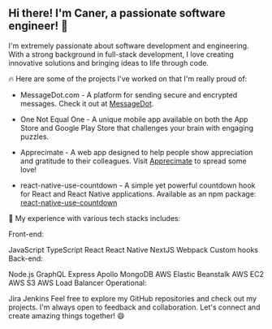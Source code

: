 ## Hi there! I'm Caner, a passionate software engineer! 👋
I'm extremely passionate about software development and engineering. With a strong background in full-stack development, I love creating innovative solutions and bringing ideas to life through code.

🔥 Here are some of the projects I've worked on that I'm really proud of:

- MessageDot.com - A platform for sending secure and encrypted messages. Check it out at [MessageDot](https://www.messagedot.com).

- One Not Equal One - A unique mobile app available on both the App Store and Google Play Store that challenges your brain with engaging puzzles.

- Apprecimate - A web app designed to help people show appreciation and gratitude to their colleagues. Visit [Apprecimate](https://www.apprecimate.io) to spread some love!

- react-native-use-countdown - A simple yet powerful countdown hook for React and React Native applications. Available as an npm package: [react-native-use-countdown](https://www.npmjs.com/package/react-native-use-countdown)

🚀 My experience with various tech stacks includes:

Front-end:

JavaScript
TypeScript
React
React Native
NextJS
Webpack
Custom hooks
Back-end:

Node.js
GraphQL
Express
Apollo
MongoDB
AWS Elastic Beanstalk
AWS EC2
AWS S3
AWS Load Balancer
Operational:

Jira
Jenkins
Feel free to explore my GitHub repositories and check out my projects. I'm always open to feedback and collaboration. Let's connect and create amazing things together! 😄
